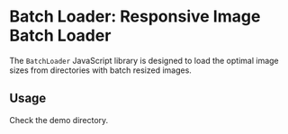 # Batch Loader: Responsive Image Batch Loader

The `BatchLoader` JavaScript library is designed to load the optimal image sizes from directories with batch resized images.

## Usage

Check the demo directory.